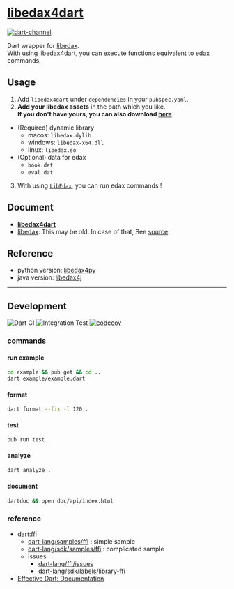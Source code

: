 # [libedax4dart](https://pub.dev/packages/libedax4dart)
[![dart-channel](https://img.shields.io/badge/Dart-beta-64B5F6.svg?logo=dart)](https://dart.dev/get-dart#release-channels)

Dart wrapper for [libedax](https://github.com/lavox/edax-reversi/tree/libedax).  
With using libedax4dart, you can execute functions equivalent to [edax](https://sensuikan1973.github.io/edax-reversi/) commands.

## Usage
1. Add `libedax4dart` under `dependencies` in your `pubspec.yaml`.
2. **Add your libedax assets** in the path which you like.  
   **If you don't have yours, you can also download [here](https://github.com/sensuikan1973/libedax4dart/releases/latest)**.
  - (Required) dynamic library
    - macos: `libedax.dylib`
    - windows: `libedax-x64.dll`
    - linux: `libedax.so`
  - (Optional) data for edax
    - `book.dat`
    - `eval.dat`
3. With using [`LibEdax`](https://sensuikan1973.github.io/libedax4dart/libedax4dart/LibEdax-class.html), you can run edax commands !

## Document
- **[libedax4dart](https://sensuikan1973.github.io/libedax4dart/)**
- [libedax](https://lavox.github.io/libedax4py/html/libedax_8c.html): This may be old. In case of that, See [source](https://github.com/lavox/edax-reversi/tree/libedax).

## Reference
- python version: [libedax4py](https://github.com/lavox/libedax4py)
- java version: [libedax4j](https://github.com/lavox/libedax4j)

---

## Development
![Dart CI](https://github.com/sensuikan1973/libedax4dart/workflows/Dart%20CI/badge.svg)
![Integration Test](https://github.com/sensuikan1973/libedax4dart/workflows/Integration%20Test/badge.svg)
[![codecov](https://codecov.io/gh/sensuikan1973/libedax4dart/branch/main/graph/badge.svg?token=LdDfCMnDhz)](https://codecov.io/gh/sensuikan1973/libedax4dart)

### commands

#### run example
```sh
cd example && pub get && cd ..
dart example/example.dart
```

#### format
```sh
dart format --fix -l 120 .
```

#### test
```sh
pub run test .
```

#### analyze
```sh
dart analyze .
```

#### document
```sh
dartdoc && open doc/api/index.html
```

### reference
- [dart:ffi](https://dart.dev/guides/libraries/c-interop)
  - [dart-lang/samples/ffi](https://github.com/dart-lang/samples/tree/master/ffi) : simple sample
  - [dart-lang/sdk/samples/ffi](https://github.com/dart-lang/sdk/tree/master/samples/ffi) : complicated sample
  - issues
    - [dart-lang/ffi/issues](https://github.com/dart-lang/ffi/issues)
    - [dart-lang/sdk/labels/library-ffi](https://github.com/dart-lang/sdk/labels/library-ffi)
- [Effective Dart: Documentation](https://dart.dev/guides/language/effective-dart/documentation)
